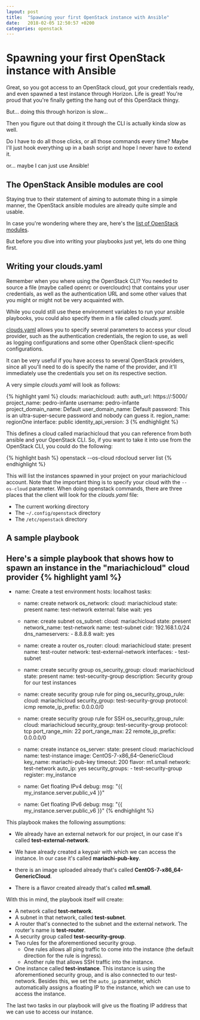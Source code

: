 ```yaml
---
layout: post
title:  "Spawning your first OpenStack instance with Ansible"
date:   2018-02-05 12:50:57 +0200
categories: openstack
---
```


Spawning your first OpenStack instance with Ansible
===================================================

Great, so you got access to an OpenStack cloud, got your credentials ready, and
even spawned a test instance through Horizon. Life is great! You're proud that
you're finally getting the hang out of this OpenStack thingy.

But... doing this through horizon is slow...

Then you figure out that doing it through the CLI is actually kinda slow as
well.

Do I have to do all those clicks, or all those commands every time? Maybe I'll
just hook everything up in a bash script and hope I never have to extend it.

or... maybe I can just use Ansible!

The OpenStack Ansible modules are cool
--------------------------------------

Staying true to their statement of aiming to automate thing in a simple manner,
the OpenStack ansible modules are already quite simple and usable.

In case you're wondering where they are, here's the
[list of OpenStack modules][modules].

But before you dive into writing your playbooks just yet, lets do one thing
first.

Writing your clouds.yaml
------------------------

Remember when you where using the OpenStack CLI? You needed to source a file
(maybe called openrc or overcloudrc) that contains your user credentials, as
well as the authentication URL and some other values that you might or might
not be very acquainted with.

While you could still use these environment variables to run your
ansible playbooks, you could also specify them in a file called *clouds.yaml*.

[clouds.yaml][clouds-yaml] allows you to specify several parameters to access
your cloud provider, such as the authentication credentials, the region to use,
as well as logging configurations and some other OpenStack client-specific
configurations.

It can be very useful if you have access to several OpenStack providers, since
all you'll need to do is specify the name of the provider, and it'll
immediately use the credentials you set on its respective section.

A very simple *clouds.yaml* will look as follows:

{% highlight yaml %}
clouds:
  mariachicloud:
    auth:
      auth_url: https://:5000/
      project_name: pedro-infante
      username: pedro-infante
      project_domain_name: Default
      user_domain_name: Default
      password: This is an ultra-super-secure password and nobody can guess it.
    region_name: regionOne
    interface: public
    identity_api_version: 3
{% endhighlight %}

This defines a cloud called mariachicloud that you can reference from both ansible
and your OpenStack CLI. So, if you want to take it into use from the OpenStack
CLI, you could do the following:

{% highlight bash %}
openstack --os-cloud rdocloud server list
{% endhighlight %}

This will list the instances spawned in your project on your mariachicloud
account. Note that the important thing is to specify your cloud with the
``--os-cloud`` parameter. When doing openstack commands, there are three places
that the client will look for the *clouds.yaml* file:

* The current working directory
* The ``~/.config/openstack`` directory
* The ``/etc/openstack`` directory

A sample playbook
-----------------

Here's a simple playbook that shows how to spawn an instance in the
"mariachicloud" cloud provider
{% highlight yaml %}
---
- name: Create a test environment
  hosts: localhost
  tasks:
    - name: create network
      os_network:
        cloud: mariachicloud
        state: present
        name: test-network
        external: false
        wait: yes

    - name: create subnet
      os_subnet:
        cloud: mariachicloud
        state: present
        network_name: test-network
        name: test-subnet
        cidr: 192.168.1.0/24
        dns_nameservers:
          - 8.8.8.8
        wait: yes

    - name: create a router
      os_router:
        cloud: mariachicloud
        state: present
        name: test-router
        network: test-external-network
        interfaces:
          - test-subnet

    - name: create security group
      os_security_group:
        cloud: mariachicloud
        state: present
        name: test-security-group
        description: Security group for our test instances

    - name: create security group rule for ping
      os_security_group_rule:
        cloud: mariachicloud
        security_group: test-security-group
        protocol: icmp
        remote_ip_prefix: 0.0.0.0/0

    - name: create security group rule for SSH
      os_security_group_rule:
        cloud: mariachicloud
        security_group: test-security-group
        protocol: tcp
        port_range_min: 22
        port_range_max: 22
        remote_ip_prefix: 0.0.0.0/0

    - name: create instance
      os_server:
        state: present
        cloud: mariachicloud
        name: test-instance
        image: CentOS-7-x86_64-GenericCloud
        key_name: mariachi-pub-key
        timeout: 200
        flavor: m1.small
        network: test-network
        auto_ip: yes
        security_groups:
          - test-security-group
      register:
        my_instance

    - name: Get floating IPv4
      debug:
        msg: "{{ my_instance.server.public_v4 }}"

    - name: Get floating IPv6
      debug:
        msg: "{{ my_instance.server.public_v6 }}"
{% endhighlight %}

This playbook makes the following assumptions:

* We already have an external network for our project, in our case it's called
  **test-external-network**.

* We have already created a keypair with which we can access the instance. In
  our case it's called **mariachi-pub-key**.

* there is an image uploaded already that's called
  **CentOS-7-x86_64-GenericCloud**.

* There is a flavor created already that's called **m1.small**.

With this in mind, the playbook itself will create:

* A network called **test-network**.
* A subnet in that network, called **test-subnet**.
* A router that's connected to the subnet and the external network. The
  router's name is **test-router**.
* A security group called **test-security-group**.
* Two rules for the aforementioned security group.
  - One rules allows all ping traffic to come into the instance (the default
    direction for the rule is ingress).
  - Another rule that allows SSH traffic into the instance.
* One instance called **test-instance**. This instance is using the
  aforementioned security group, and is also connected to our test-network.
  Besides this, we set the ``auto_ip`` parameter, which automatically assigns a
  floating IP to the instance, which we can use to access the instance.

The last two tasks in our playbook will give us the floating IP address that we
can use to access our instance.

[modules]: http://docs.ansible.com/ansible/latest/list_of_cloud_modules.html#openstack
[clouds-yaml]: https://docs.openstack.org/python-openstackclient/latest/configuration/index.html
